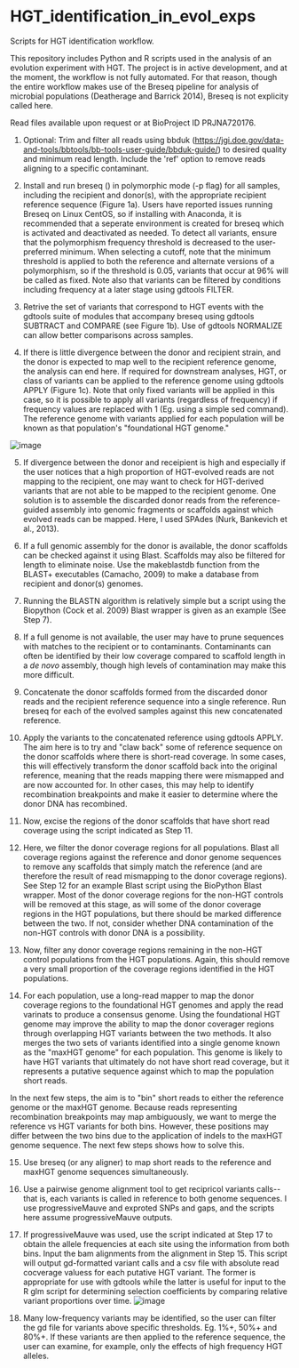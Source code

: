 # HGT_identification_in_evol_exps
Scripts for HGT identification workflow.

This repository includes Python and R scripts used in the analysis of an evolution experiment with HGT. The project is in active development, and at the moment, the workflow is not fully automated. For that reason, though the entire workflow makes use of the Breseq pipeline for analysis of microbial populations (Deatherage and Barrick 2014), Breseq is not explicity called here. 

Read files available upon request or at BioProject ID PRJNA720176.

1. Optional: Trim and filter all reads using bbduk (https://jgi.doe.gov/data-and-tools/bbtools/bb-tools-user-guide/bbduk-guide/) to desired quality and minimum read length. Include the 'ref' option to remove reads aligning to a specific contaminant.

2. Install and run breseq () in polymorphic mode (-p flag) for all samples, including the recipient and donor(s), with the appropriate recipient reference sequence (Figure 1a). Users have reported issues running Breseq on Linux CentOS, so if installing with Anaconda, it is recommended that a seperate environment is created for breseq which is activated and deactivated as needed. To detect all variants, ensure that the polymorphism frequency threshold is decreased to the user-preferred minimum. When selecting a cutoff, note that the minimum threshold is applied to both the reference and alternate versions of a polymorphism, so if the threshold is 0.05, variants that occur at 96% will be called as fixed. Note also that variants can be filtered by conditions including frequency at a later stage using gdtools FILTER.

3. Retrive the set of variants that correspond to HGT events with the gdtools suite of modules that accompany breseq using gdtools SUBTRACT and COMPARE (see Figure 1b). Use of gdtools NORMALIZE can allow better comparisons across samples.

4. If there is little divergence between the donor and recipient strain, and the donor is expected to map well to the recipient reference genome, the analysis can end here. If required for downstream analyses, HGT, or class of variants can be applied to the reference genome using gdtools APPLY (Figure 1c). Note that only fixed variants will be applied in this case, so it is possible to apply all variants (regardless of frequency) if frequency values are replaced with 1 (Eg. using a simple sed command). The reference genome with variants applied for each population will be known as that population's "foundational HGT genome."

![image](https://user-images.githubusercontent.com/46662443/123540531-cf62a180-d782-11eb-95fb-625ad4f79450.png)
 
5. If divergence between the donor and receipient is high and especially if the user notices that a high proportion of HGT-evolved reads are not mapping to the recipient, one may want to check for HGT-derived variants that are not able to be mapped to the recipient genome. One solution is to assemble the discarded donor reads from the reference-guided assembly into genomic fragments or scaffolds against which evolved reads can be mapped. Here, I used SPAdes (Nurk, Bankevich et al., 2013).

6. If a full genomic assembly for the donor is available, the donor scaffolds can be checked against it using Blast. Scaffolds may also be filtered for length to eliminate noise. Use the makeblastdb function from the BLAST+ executables (Camacho, 2009) to make a database from recipient and donor(s) genomes. 

7. Running the BLASTN algorithm is relatively simple but a script using the Biopython (Cock et al. 2009) Blast wrapper is given as an example (See Step 7).

8. If a full genome is not available, the user may have to prune sequences with matches to the recipient or to contaminants. Contaminants can often be identified by their low coverage compared to scaffold length in a _de novo_ assembly, though high levels of contamination may make this more difficult.

9. Concatenate the donor scaffolds formed from the discarded donor reads and the recipient reference sequence into a single reference. Run breseq for each of the evolved samples against this new concatenated reference.

10. Apply the variants to the concatenated reference using gdtools APPLY. The aim here is to try and "claw back" some of reference sequence on the donor scaffolds where there is short-read coverage. In some cases, this will effectively transform the donor scaffold back into the original reference, meaning that the reads mapping there were mismapped and are now accounted for. In other cases, this may help to identify recombination breakpoints and make it easier to determine where the donor DNA has recombined.

11. Now, excise the regions of the donor scaffolds that have short read coverage using the script indicated as Step 11.

12. Here, we filter the donor coverage regions for all populations. Blast all coverage regions against the reference and donor genome sequences to remove any scaffolds that simply match the reference (and are therefore the result of read mismapping to the donor coverage regions). See Step 12 for an example Blast script using the BioPython Blast wrapper. Most of the donor coverage regions for the non-HGT controls will be removed at this stage, as will some of the donor coverage regions in the HGT populations, but there should be marked difference between the two. If not, consider whether DNA contamination of the non-HGT controls with donor DNA is a possibility.

13. Now, filter any donor coverage regions remaining in the non-HGT control populations from the HGT populations. Again, this should remove a very small proportion of the coverage regions identified in the HGT populations.

14. For each population, use a long-read mapper to map the donor coverage regions to the foundational HGT genomes and apply the read varinats to produce a consensus genome. Using the foundational HGT genome may improve the ability to map the donor coverager regions through overlapping HGT variants between the two methods. It also merges the two sets of variants identified into a single genome known as the "maxHGT genome" for each population. This genome is likely to have HGT variants that ultimately do not have short read coverage, but it represents a putative sequence against which to map the population short reads.

In the next few steps, the aim is to "bin" short reads to either the reference genome or the maxHGT genome. Because reads representing recombination breakpoints may map ambiguously, we want to merge the reference vs HGT variants for both bins. However, these positions may differ between the two bins due to the application of indels to the maxHGT genome sequence. The next few steps shows how to solve this.

15. Use breseq (or any aligner) to map short reads to the reference and maxHGT genome sequences simultaneously.

16. Use a pairwise genome alignment tool to get recipricol variants calls--that is, each variants is called in reference to both genome sequences. I use progressiveMauve and exproted SNPs and gaps, and the scripts here assume progressiveMauve outputs.

17. If progressiveMauve was used, use the script indicated at Step 17 to obtain the allele frequencies at each site using the information from both bins. Input the bam alignments from the alignment in Step 15. This script will output gd-formatted variant calls and a csv file with absolute read cocverage valuess for each putative HGT variant. The former is appropriate for use with gdtools while the latter is useful for input to the R glm script for determining selection coefficients by comparing relative variant proportions over time.
![image](https://user-images.githubusercontent.com/46662443/124858779-0beb9400-dff2-11eb-8896-092146146d06.png)

18. Many low-frequency variants may be identified, so the user can filter the gd file for variants above specific thresholds. Eg. 1%+, 50%+ and 80%+. If these variants are then applied to the reference sequence, the user can examine, for example, only the effects of high frequency HGT alleles.
